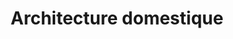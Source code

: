 ---
title: Architecture domestique
longTitle: 'Architecture domestique'
tags:
- gccommon
french:
- "[[Domestic architecture]]"
---